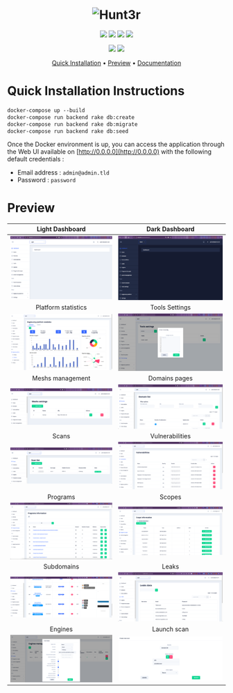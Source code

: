 <h1 align="center">  
  <img src="https://zupimages.net/up/22/15/rb47.png" alt="Hunt3r" width="600px">  
  <br>  
</h1>  

<p align="center">  
    <a href="https://opensource.org/licenses/MIT"><img src="https://img.shields.io/badge/license-MIT-_red.svg"></a>  
    <a href="https://github.com/EasyRecon/Hunt3r/issues"><img src="https://img.shields.io/badge/contributions-welcome-brightgreen.svg?style=flat"></a>  
    <a href="https://github.com/EasyRecon/Hunt3r"><img src="https://img.shields.io/badge/release-v1.3.0-informational"></a>
    <a href="https://github.com/easyrecon/hunt3r/issues" target="_blank"><img src="https://img.shields.io/github/issues/easyrecon/hunt3r?color=blue" /></a>
</p>

<p align="center">  
    <a href="https://codeclimate.com/github/EasyRecon/Hunt3r"><img src="https://codeclimate.com/github/EasyRecon/Hunt3r.png"></a>
    <a href="https://github.com/easyrecon/hunt3r/actions/workflows/codeql-analysis.yml"><img src="https://github.com/easyrecon/hunt3r/actions/workflows/codeql-analysis.yml/badge.svg"></a>
</p>

<p align="center">
  <a href="#installation-instructions">Quick Installation</a> •
  <a href="#preview">Preview</a> •
  <a href="https://docs.hunt3r.ovh">Documentation</a>
</p>

# Quick Installation Instructions

```docker
docker-compose up --build
docker-compose run backend rake db:create
docker-compose run backend rake db:migrate
docker-compose run backend rake db:seed
```

Once the Docker environment is up, you can access the application through the Web UI available on [http://0.0.0.0](http://0.0.0.0) with the following default credentials :
- Email address : `admin@admin.tld`
- Password : `password`

# Preview

| Light Dashboard | Dark Dashboard |
:---:|:---:
![](docs/assets/images/light_dashboard.png) | ![](docs/assets/images/dark_dashboard.png)
| Platform statistics | Tools Settings |
![](docs/assets/images/BBStats.png) | ![](docs/assets/images/install_amass.png)
| Meshs management | Domains pages |
![](docs/assets/images/meshs_management.png) | ![](docs/assets/images/domains.png)
| Scans | Vulnerabilities |
![](docs/assets/images/scans.png) | ![](docs/assets/images/vulnerabilities.png)
| Programs | Scopes |
![](docs/assets/images/programs.png) | ![](docs/assets/images/scopes.png)
| Subdomains | Leaks |
![](docs/assets/images/subdomains.png) | ![](docs/assets/images/leaks.png)
| Engines | Launch scan |
![](docs/assets/images/engines.png) | ![](docs/assets/images/create_scan.png)
